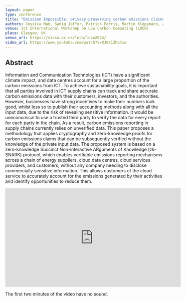 ```yaml
---
layout: paper
type: conference
title: "Emission Impossible: privacy-preserving carbon emissions claims"
authors: Jessica Man, Sadiq Jaffer, Patrick Ferris, Martin Kleppmann, and Anil Madhavapeddy
venue: 1st International Workshop on Low Carbon Computing (LOCO)
place: Glasgow, UK
venue_url: https://sicsa.ac.uk/loco/loco2024/
video_url: https://www.youtube.com/watch?v=RJ0z1Zhphiw
---
```


Abstract
--------

Information and Communication Technologies (ICT) have a significant climate impact, and data centres
account for a large proportion of the carbon emissions from ICT. To achieve sustainability goals, it
is important that all parties involved in ICT supply chains can track and share accurate carbon
emissions data with their customers, investors, and the authorities. However, businesses have strong
incentives to make their numbers look good, whilst less so to publish their accounting methods along
with all the input data, due to the risk of revealing sensitive information. It would be
uneconomical to use a trusted third party to verify the data for every report for each party in the
chain. As a result, carbon emissions reporting in supply chains currently relies on unverified data.
This paper proposes a methodology that applies cryptography and zero-knowledge proofs for carbon
emissions claims that can be subsequently verified without the knowledge of the private input data.
The proposed system is based on a zero-knowledge Succinct Non-interactive ARguments of Knowledge
(zk-SNARK) protocol, which enables verifiable emissions reporting mechanisms across a chain of
energy suppliers, cloud data centres, cloud services providers, and customers, without any company
needing to disclose commercially sensitive information. This allows customers of the cloud service
to accurately account for the emissions generated by their activities and identify opportunities to
reduce them.

<iframe width="560" height="315" src="https://www.youtube-nocookie.com/embed/RJ0z1Zhphiw?si=CFS9kkQfbWBzs54y" title="YouTube video player" frameborder="0" allow="accelerometer; autoplay; clipboard-write; encrypted-media; gyroscope; picture-in-picture; web-share" referrerpolicy="strict-origin-when-cross-origin" allowfullscreen></iframe>

The first two minutes of the video have no sound.
